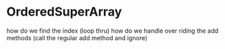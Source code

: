 # OrderedSuperArray
how do we find the index (loop thru) how do we handle over riding the add methods (call the regular add method and ignore)
